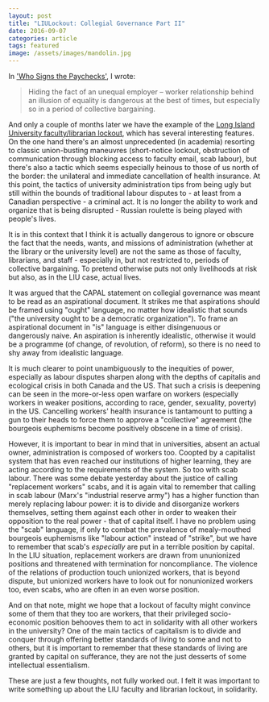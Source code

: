 ```yaml
---
layout: post
title: "LIULockout: Collegial Governance Part II"
date: 2016-09-07
categories: article
tags: featured
image: /assets/images/mandolin.jpg
---
```

In ['Who Signs the
Paychecks'](http://redlibrarian.github.io/introduction/2016/05/31/collegial-governance.html), I wrote:

>Hiding the fact of an unequal employer – worker relationship behind an
>illusion of equality is dangerous at the best of times, but especially
>so in a period of collective bargaining.

And only a couple of months later we have the example of the [Long Island
University faculty/librarian
lockout](http://www.nytimes.com/2016/09/07/nyregion/liu-brooklyn-locks-out-professors-amid-contract-dispute.html?_r=0), which
has several interesting features. On the one hand there's an almost
unprecedented (in academia) resorting to classic union-busting maneuvres (short-notice
lockout, obstruction of communication through blocking access to faculty
email, scab labour), but there's also a tactic which seems especially
heinous to those of us north of the border: the unilateral and immediate
cancellation of health insurance. At this point, the tactics of
university administration tips from being ugly but still within the
bounds of traditional labour disputes to - at least from a Canadian
perspective - a criminal act.
It is no longer the ability to work and organize that is being
disrupted - Russian roulette is being played with people's lives.

It is in this context that I think it is actually dangerous to ignore or obscure the fact that
the needs, wants, and missions of administration (whether at the library
or the university level) are not the same as those of faculty,
librarians, and staff -
especially in, but not restricted to, periods of collective bargaining. To pretend otherwise puts not only livelihoods at risk but also, as in the LIU case, actual lives. 

It was argued that the CAPAL statement on collegial governance was meant
to be read as an aspirational document. It strikes me that aspirations
should be framed using "ought" language, no matter how idealistic that
sounds ("the university ought to be a democratic organization"). To
frame an aspirational document in "is" language is either disingenuous
or dangerously naive. An aspiration is inherently idealistic, otherwise
it would be a programme (of change, of revolution, of reform), so there
is no need to shy away from idealistic language.

It is much clearer to point unambiguously to the inequities of power,
especially as labour disputes sharpen along with the depths of
capitalis and ecological crisis in both Canada and the US. That such a
crisis is deepening can be seen in the more-or-less open warfare on
workers (especially workers in weaker positions, according to race,
gender, sexuality, poverty) in the US. Cancelling workers' health
insurance is tantamount to putting a gun to their heads to force them to
approve a "collective" agreement (the bourgeois euphemisms become
positively obscene in a time of crisis).

However, it is important to bear in mind that in universities, absent an
actual owner, administration is composed of workers too. Coopted by a
capitalist system that has even reached our institutions of higher
learning, they are acting according to the requirements of the system.
So too with scab labour. There was some debate yesterday about the
justice of calling "replacement workers" scabs, and it is again vital to
remember that calling in scab labour (Marx's "industrial reserve army")
has a higher function than merely replacing labour power: it is to
divide and disorganize workers themselves, setting them against each
other in order to weaken their opposition to the real power - that of
capital itself. I have no problem using the "scab" language, if only to
combat the prevalence of mealy-mouthed bourgeois euphemisms like "labour
action" instead of "strike", but we have to remember that scab's
*especially* are put in a terrible position by capital. In the LIU
situation, replacement workers are drawn from ununionized positions and
threatened with termination for noncompliance. The violence of the
relations of production touch unionized workers, that is beyond dispute,
but unionized workers have to look out for nonunionized workers too,
even scabs, who are often in an even worse position.

And on that note, might we hope that a lockout of faculty might convince
some of them that they too are workers, that their privileged
socio-economic position behooves them to act in solidarity with all
other workers in the university? One of the main tactics of capitalism
is to divide and conquer through offering better standards of living to
some and not to others, but it is important to remember that these
standards of living are granted by capital on sufferance, they are not
the just desserts of some intellectual essentialism.

These are just a few thoughts, not fully worked out. I felt it was
important to write something up about the LIU faculty and librarian
lockout, in solidarity.
